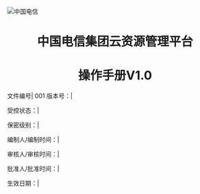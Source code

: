 ![中国电信](/images/zgdx.jpg)





# <center>中国电信集团云资源管理平台</center>
# <center>操作手册V1.0</center>



 文件编号| 001
  版本号：|

受控状态：|

保密级别：|

编制人/编制时间：|

审核人/审核时间：|

批准人/批准时间：|

生效日期：|




